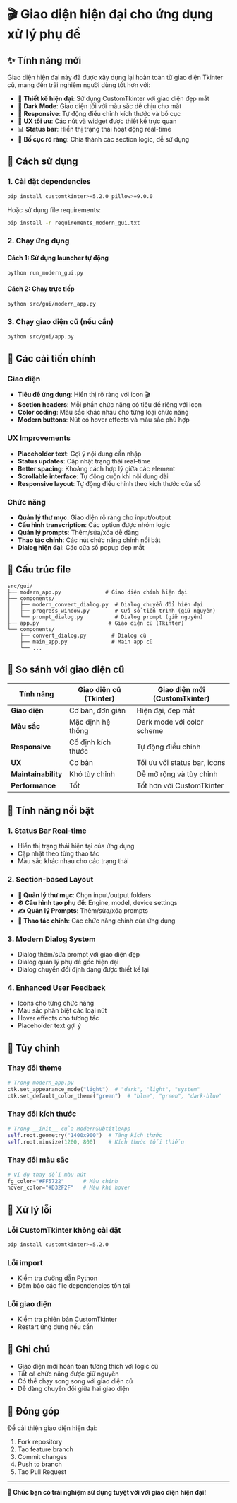 # 🎬 Giao diện hiện đại cho ứng dụng xử lý phụ đề

## ✨ Tính năng mới

Giao diện hiện đại này đã được xây dựng lại hoàn toàn từ giao diện Tkinter cũ, mang đến trải nghiệm người dùng tốt hơn với:

- 🎨 **Thiết kế hiện đại**: Sử dụng CustomTkinter với giao diện đẹp mắt
- 🌙 **Dark Mode**: Giao diện tối với màu sắc dễ chịu cho mắt
- 📱 **Responsive**: Tự động điều chỉnh kích thước và bố cục
- 🚀 **UX tối ưu**: Các nút và widget được thiết kế trực quan
- 📊 **Status bar**: Hiển thị trạng thái hoạt động real-time
- 🎯 **Bố cục rõ ràng**: Chia thành các section logic, dễ sử dụng

## 🚀 Cách sử dụng

### 1. Cài đặt dependencies

```bash
pip install customtkinter>=5.2.0 pillow>=9.0.0
```

Hoặc sử dụng file requirements:

```bash
pip install -r requirements_modern_gui.txt
```

### 2. Chạy ứng dụng

#### Cách 1: Sử dụng launcher tự động
```bash
python run_modern_gui.py
```

#### Cách 2: Chạy trực tiếp
```bash
python src/gui/modern_app.py
```

### 3. Chạy giao diện cũ (nếu cần)
```bash
python src/gui/app.py
```

## 🎨 Các cải tiến chính

### Giao diện
- **Tiêu đề ứng dụng**: Hiển thị rõ ràng với icon 🎬
- **Section headers**: Mỗi phần chức năng có tiêu đề riêng với icon
- **Color coding**: Màu sắc khác nhau cho từng loại chức năng
- **Modern buttons**: Nút có hover effects và màu sắc phù hợp

### UX Improvements
- **Placeholder text**: Gợi ý nội dung cần nhập
- **Status updates**: Cập nhật trạng thái real-time
- **Better spacing**: Khoảng cách hợp lý giữa các element
- **Scrollable interface**: Tự động cuộn khi nội dung dài
- **Responsive layout**: Tự động điều chỉnh theo kích thước cửa sổ

### Chức năng
- **Quản lý thư mục**: Giao diện rõ ràng cho input/output
- **Cấu hình transcription**: Các option được nhóm logic
- **Quản lý prompts**: Thêm/sửa/xóa dễ dàng
- **Thao tác chính**: Các nút chức năng chính nổi bật
- **Dialog hiện đại**: Các cửa sổ popup đẹp mắt

## 🔧 Cấu trúc file

```
src/gui/
├── modern_app.py              # Giao diện chính hiện đại
├── components/
│   ├── modern_convert_dialog.py  # Dialog chuyển đổi hiện đại
│   ├── progress_window.py        # Cửa sổ tiến trình (giữ nguyên)
│   └── prompt_dialog.py          # Dialog prompt (giữ nguyên)
├── app.py                      # Giao diện cũ (Tkinter)
└── components/
    ├── convert_dialog.py        # Dialog cũ
    ├── main_app.py              # Main app cũ
    └── ...
```

## 🎯 So sánh với giao diện cũ

| Tính năng | Giao diện cũ (Tkinter) | Giao diện mới (CustomTkinter) |
|-----------|------------------------|--------------------------------|
| **Giao diện** | Cơ bản, đơn giản | Hiện đại, đẹp mắt |
| **Màu sắc** | Mặc định hệ thống | Dark mode với color scheme |
| **Responsive** | Cố định kích thước | Tự động điều chỉnh |
| **UX** | Cơ bản | Tối ưu với status bar, icons |
| **Maintainability** | Khó tùy chỉnh | Dễ mở rộng và tùy chỉnh |
| **Performance** | Tốt | Tốt hơn với CustomTkinter |

## 🚀 Tính năng nổi bật

### 1. Status Bar Real-time
- Hiển thị trạng thái hiện tại của ứng dụng
- Cập nhật theo từng thao tác
- Màu sắc khác nhau cho các trạng thái

### 2. Section-based Layout
- **📁 Quản lý thư mục**: Chọn input/output folders
- **⚙️ Cấu hình tạo phụ đề**: Engine, model, device settings
- **✍️ Quản lý Prompts**: Thêm/sửa/xóa prompts
- **🎯 Thao tác chính**: Các chức năng chính của ứng dụng

### 3. Modern Dialog System
- Dialog thêm/sửa prompt với giao diện đẹp
- Dialog quản lý phụ đề gốc hiện đại
- Dialog chuyển đổi định dạng được thiết kế lại

### 4. Enhanced User Feedback
- Icons cho từng chức năng
- Màu sắc phân biệt các loại nút
- Hover effects cho tương tác
- Placeholder text gợi ý

## 🔧 Tùy chỉnh

### Thay đổi theme
```python
# Trong modern_app.py
ctk.set_appearance_mode("light")  # "dark", "light", "system"
ctk.set_default_color_theme("green")  # "blue", "green", "dark-blue"
```

### Thay đổi kích thước
```python
# Trong __init__ của ModernSubtitleApp
self.root.geometry("1400x900")  # Tăng kích thước
self.root.minsize(1200, 800)    # Kích thước tối thiểu
```

### Thay đổi màu sắc
```python
# Ví dụ thay đổi màu nút
fg_color="#FF5722"      # Màu chính
hover_color="#D32F2F"   # Màu khi hover
```

## 🐛 Xử lý lỗi

### Lỗi CustomTkinter không cài đặt
```bash
pip install customtkinter>=5.2.0
```

### Lỗi import
- Kiểm tra đường dẫn Python
- Đảm bảo các file dependencies tồn tại

### Lỗi giao diện
- Kiểm tra phiên bản CustomTkinter
- Restart ứng dụng nếu cần

## 📝 Ghi chú

- Giao diện mới hoàn toàn tương thích với logic cũ
- Tất cả chức năng được giữ nguyên
- Có thể chạy song song với giao diện cũ
- Dễ dàng chuyển đổi giữa hai giao diện

## 🤝 Đóng góp

Để cải thiện giao diện hiện đại:

1. Fork repository
2. Tạo feature branch
3. Commit changes
4. Push to branch
5. Tạo Pull Request

---

**🎉 Chúc bạn có trải nghiệm sử dụng tuyệt vời với giao diện hiện đại!**